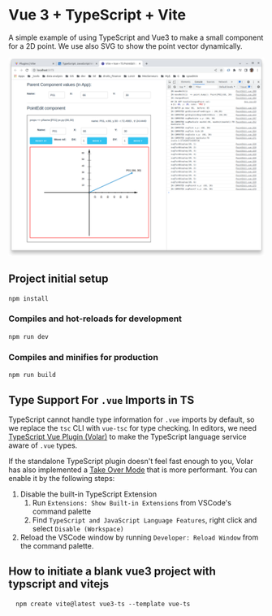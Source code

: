 # Vue 3 + TypeScript + Vite

A simple example of using TypeScript and Vue3 to make a small component for a 2D point.
We use also SVG to show the point vector dynamically. 

![Screenshot of the 2D Point Editor](https://raw.githubusercontent.com/lao-tseu-is-alive/vue3-ts/main/images/cgil_vue3_ts_point_edit_example.png)

## Project initial setup
```
npm install
```

### Compiles and hot-reloads for development
```
npm run dev
```

### Compiles and minifies for production
```
npm run build
```

## Type Support For `.vue` Imports in TS

TypeScript cannot handle type information for `.vue` imports by default, so we replace the `tsc` CLI with `vue-tsc` for type checking. In editors, we need [TypeScript Vue Plugin (Volar)](https://marketplace.visualstudio.com/items?itemName=Vue.vscode-typescript-vue-plugin) to make the TypeScript language service aware of `.vue` types.

If the standalone TypeScript plugin doesn't feel fast enough to you, Volar has also implemented a [Take Over Mode](https://github.com/johnsoncodehk/volar/discussions/471#discussioncomment-1361669) that is more performant. You can enable it by the following steps:

1. Disable the built-in TypeScript Extension
   1. Run `Extensions: Show Built-in Extensions` from VSCode's command palette
   2. Find `TypeScript and JavaScript Language Features`, right click and select `Disable (Workspace)`
2. Reload the VSCode window by running `Developer: Reload Window` from the command palette.

## How to initiate a blank vue3 project with typscript and vitejs

      npm create vite@latest vue3-ts --template vue-ts
